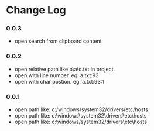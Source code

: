 # Change Log

### 0.0.3

- open search from clipboard content
### 0.0.2

- open relative path like b\a\c.txt in project.
- open with line number. eg:  a.txt:93
- open with char postion. eg: a.txt:93:1

### 0.0.1

- open path like: c:/windows/system32/drivers/etc/hosts
- open path like: c:\windows\system32\drivers\etc\hosts
- open path like: c:\windows/system32/drivers\etc\hosts